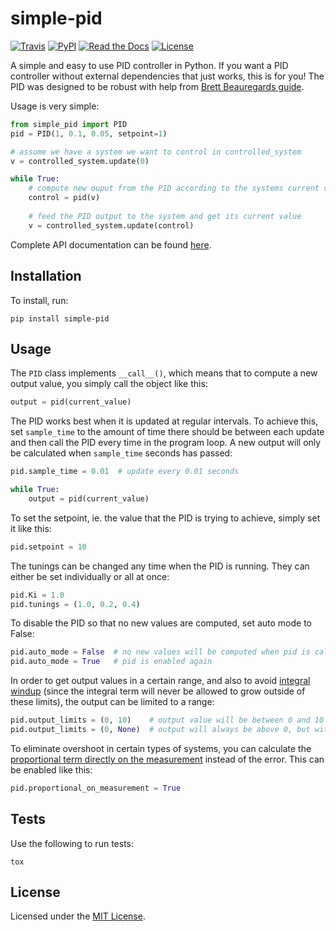 # simple-pid

[![Travis](https://travis-ci.com/m-lundberg/simple-pid.svg?branch=master)](https://travis-ci.com/m-lundberg/simple-pid)
[![PyPI](https://img.shields.io/pypi/v/simple-pid.svg)](https://pypi.org/project/simple-pid/)
[![Read the Docs](https://img.shields.io/readthedocs/simple-pid.svg)](https://simple-pid.readthedocs.io/)
[![License](https://img.shields.io/github/license/m-lundberg/simple-pid.svg)](https://github.com/m-lundberg/simple-pid/blob/master/LICENSE.md)

A simple and easy to use PID controller in Python. If you want a PID controller without external dependencies that just works, this is for you! The PID was designed to be robust with help from [Brett Beauregards guide](http://brettbeauregard.com/blog/2011/04/improving-the-beginners-pid-introduction/).

Usage is very simple:

```python
from simple_pid import PID
pid = PID(1, 0.1, 0.05, setpoint=1)

# assume we have a system we want to control in controlled_system
v = controlled_system.update(0)

while True:
    # compute new ouput from the PID according to the systems current value
    control = pid(v)
    
    # feed the PID output to the system and get its current value
    v = controlled_system.update(control)
```

Complete API documentation can be found [here](https://simple-pid.readthedocs.io/en/latest/simple_pid.html#module-simple_pid.PID).

## Installation
To install, run:
```
pip install simple-pid
```

## Usage
The `PID` class implements `__call__()`, which means that to compute a new output value, you simply call the object like this:
```python
output = pid(current_value)
```

The PID works best when it is updated at regular intervals. To achieve this, set `sample_time` to the amount of time there should be between each update and then call the PID every time in the program loop. A new output will only be calculated when `sample_time` seconds has passed:
```python
pid.sample_time = 0.01  # update every 0.01 seconds

while True:
    output = pid(current_value)
```

To set the setpoint, ie. the value that the PID is trying to achieve, simply set it like this:
```python
pid.setpoint = 10
```

The tunings can be changed any time when the PID is running. They can either be set individually or all at once:
```python
pid.Ki = 1.0
pid.tunings = (1.0, 0.2, 0.4)
```

To disable the PID so that no new values are computed, set auto mode to False:
```python
pid.auto_mode = False  # no new values will be computed when pid is called
pid.auto_mode = True   # pid is enabled again
```

In order to get output values in a certain range, and also to avoid [integral windup](https://en.wikipedia.org/wiki/Integral_windup) (since the integral term will never be allowed to grow outside of these limits), the output can be limited to a range:
```python
pid.output_limits = (0, 10)    # output value will be between 0 and 10
pid.output_limits = (0, None)  # output will always be above 0, but with no upper bound
```

To eliminate overshoot in certain types of systems, you can calculate the [proportional term directly on the measurement](http://brettbeauregard.com/blog/2017/06/introducing-proportional-on-measurement/) instead of the error. This can be enabled like this:
```python
pid.proportional_on_measurement = True
```

## Tests
Use the following to run tests:
```
tox
```

## License
Licensed under the [MIT License](https://github.com/m-lundberg/simple-pid/blob/master/LICENSE.md).
